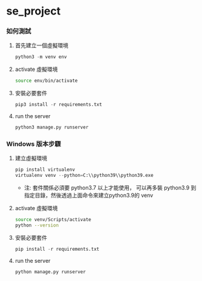 # se_project

### 如何測試

1. 首先建立一個虛擬環境
   ```python
   python3 -m venv env
   ```
2. activate 虛擬環境
   ```sh
   source env/bin/activate
   ```
3. 安裝必要套件
   ```python
   pip3 install -r requirements.txt
   ```
4. run the server
   ```python
   python3 manage.py runserver
   ```

### Windows 版本步驟

1. 建立虛擬環境
   ```python
   pip install virtualenv
   virtualenv venv --python=C:\\python39\\python39.exe
   ```
    - 注: 套件關係必須要 python3.7 以上才能使用，
    可以再多裝 python3.9 到指定目錄，然後透過上面命令來建立python3.9的 venv 

2. activate 虛擬環境 
   ```bash
   source venv/Scripts/activate
   python --version
   ```
3. 安裝必要套件
   ```python
   pip install -r requirements.txt
   ```
4. run the server
   ```python
   python manage.py runserver
   ```